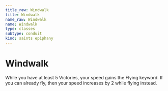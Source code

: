 ```yaml
---
title_raw: Windwalk
title: Windwalk
name_raw: Windwalk
name: Windwalk
type: classes
subtype: conduit
kind: saints epiphany
---
```


# Windwalk

While you have at least 5 Victories, your speed gains the Flying keyword. If you can already fly, then your speed increases by 2 while flying instead.
